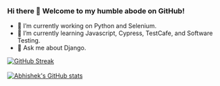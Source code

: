 ### Hi there 👋 Welcome to my humble abode on GitHub!

<!--
**Amanimal/amanimal** is a ✨ _special_ ✨ repository because its `README.md` (this file) appears on your GitHub profile.

Here are some ideas to get you started:
-->

- 🔭 I’m currently working on Python and Selenium.
- 🌱 I’m currently learning Javascript, Cypress, TestCafe, and Software Testing.
- 💬 Ask me about Django.
<!--
- 👯 I’m looking to collaborate on ...
- 🤔 I’m looking for help with ...
- 📫 How to reach me: [LinkedIn](https://www.linkedin.com/in/01anuraganand/)
- 😄 Pronouns: ...
- ⚡ Fun fact: ...
-->

[![GitHub Streak](https://github-readme-streak-stats.herokuapp.com?user=Amanimal&theme=flag-india&date_format=j%20M%5B%20Y%5D)](https://git.io/streak-stats)
<br><br>
[![Abhishek's GitHub stats](https://github-readme-stats.vercel.app/api?username=Amanimal&show_icons=true)](https://github.com/Amanimal/github-readme-stats)


